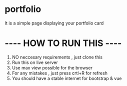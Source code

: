 # portfolio

It is a simple page displaying your portfolio card 

# ---- HOW TO RUN THIS ----
 1. NO neccesary requirements , just clone this 
 2. Run this on live server 
 3. Use max view possible for the browser
 4. For any mistakes , just press crtl+R for refresh 
 5. You should have a stable internet for bootstrap & vue 
 
